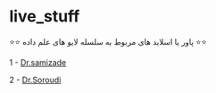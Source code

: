 # live_stuff
⭐️⭐️ پاور یا اسلاید های مربوط به سلسله لایو های علم داده ⭐️⭐️


1 - [Dr.samizade](https://github.com/ukdsa/live_stuff/blob/main/Kashan_University%20(2).rar)

2 - [Dr.Soroudi](https://github.com/ukdsa/live_stuff/tree/main/dr%20soroudi)
